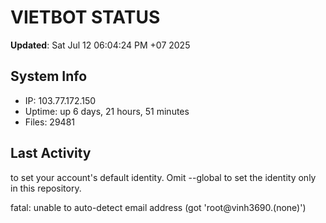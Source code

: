 # VIETBOT STATUS
**Updated**: Sat Jul 12 06:04:24 PM +07 2025

## System Info
- IP: 103.77.172.150
- Uptime: up 6 days, 21 hours, 51 minutes
- Files: 29481

## Last Activity

to set your account's default identity.
Omit --global to set the identity only in this repository.

fatal: unable to auto-detect email address (got 'root@vinh3690.(none)')
